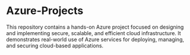 # Azure-Projects
This repository contains a hands-on Azure project focused on designing and implementing secure, scalable, and efficient cloud infrastructure. It demonstrates real-world use of Azure services for deploying, managing, and securing cloud-based applications.

